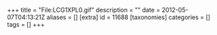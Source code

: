 +++
title = "File:LCG1XPL0.gif"
description = ""
date = 2012-05-07T04:13:21Z
aliases = []
[extra]
id = 11688
[taxonomies]
categories = []
tags = []
+++


